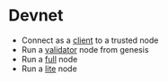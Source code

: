 # Devnet

* Connect as a [client](./CLIENT.md) to a trusted node
* Run a [validator](./VALIDATOR.md) node from genesis
* Run a [full](./FULL-NODE.md) node
* Run a [lite](LITE.md) node
